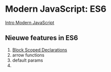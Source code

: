 # Modern JavaScript: ES6

[Intro Modern JavaScript](intro)

## Nieuwe features in ES6
1. [Block Scoped Declarations](Block%20Scoped%20Declarations)
2. arrow functions
3. default params
4.
